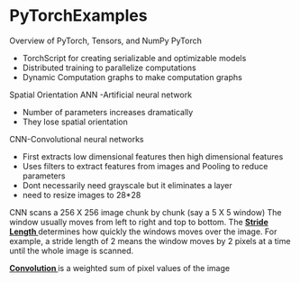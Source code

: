 # PyTorchExamples


<p>

  
Overview of PyTorch, Tensors, and NumPy
PyTorch
* TorchScript for creating serializable and optimizable models
* Distributed training to parallelize computations
* Dynamic Computation graphs to make computation graphs


Spatial Orientation
ANN -Artificial neural network 
* Number of parameters increases dramatically
* They lose spatial orientation

CNN-Convolutional neural networks
* First extracts low dimensional features then high dimensional features
* Uses filters to extract features from images and Pooling to reduce parameters
* Dont necessarily need grayscale but it eliminates a layer
* need to resize images to 28*28

<p>
CNN scans a 256 X 256 image chunk by chunk (say a 5 X 5 window) The window usually moves from left to right and top to bottom. The <b> <u> Stride Length </u> </b> determines how quickly the windows moves over the image. For example, a stride length of 2 means the window moves by 2 pixels at a time until the whole image is scanned.
  </p>
  
  <p>
  <b> <u> Convolution </u> </b> is a weighted sum of pixel values of the image
  </p>
